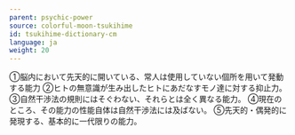 ```yaml
---
parent: psychic-power
source: colorful-moon-tsukihime
id: tsukihime-dictionary-cm
language: ja
weight: 20
---
```


①脳内において先天的に開いている、常人は使用していない個所を用いて発動する能力
②ヒトの無意識が生み出したヒトにあだなすモノ達に対する抑止力。
③自然干渉法の規則にはそぐわない、それらとは全く異なる能力。
④現在のところ、その能力の性能自体は自然干渉法には及ばない。
⑤先天的・偶発的に発現する、基本的に一代限りの能力。
